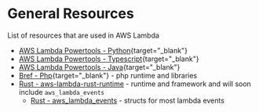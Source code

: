 # General Resources

List of resources that are used in AWS Lambda

- [AWS Lambda Powertools - Python](https://awslabs.github.io/aws-lambda-powertools-python/latest/){target="_blank"}
- [AWS Lambda Powertools - Typescript](https://awslabs.github.io/aws-lambda-powertools-typescript/latest/){target="_blank"}
- [AWS Lambda Powertools - Java](https://awslabs.github.io/aws-lambda-powertools-java/){target="_blank"}
- [Bref - Php](https://bref.sh/){target="_blank"} - php runtime and libraries
- [Rust - aws-lambda-rust-runtime](https://github.com/awslabs/aws-lambda-rust-runtime) - runtime and framework and will soon include `aws_lambda_events` 
    - [Rust - aws_lambda_events](https://github.com/LegNeato/aws-lambda-events) - structs for most lambda events
